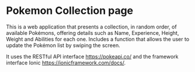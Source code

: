 # Pokemon Collection page

This is a web application that presents a collection, in random order, of available Pokémons, offering details such as Name, Experience, Height, Weight and Abilities for each one.
Includes a function that allows the user to update the Pokémon list by swiping the screen.

It uses the  RESTful API interface https://pokeapi.co/ and the framework interface Ionic https://ionicframework.com/docs/.
